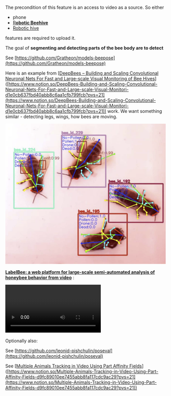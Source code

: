 The precondition of this feature is an access to video as a source. So either

- phone
- [R**obotic Beehive**](https://www.notion.so/Robotic-Beehive-fd9559a2950b44bc8291972299ced18e?pvs=21)
- [Robotic hive](https://www.notion.so/Robotic-hive-b013573cc23940fca32748dfe6b0210a?pvs=21)

features are required to upload it.

The goal of **segmenting and detecting parts of the bee body are to detect**

See [https://github.com/Gratheon/models-beepose](https://github.com/Gratheon/models-beepose)

Here is an example from [[DeepBees – Building and Scaling Convolutional Neuronal Nets For Fast and Large-scale Visual Monitoring of Bee Hives](https://openaccess.thecvf.com/content_ICCVW_2019/papers/CVWC/Marstaller_DeepBees_-_Building_and_Scaling_Convolutional_Neuronal_Nets_For_Fast_ICCVW_2019_paper.pdf)]([https://www.notion.so/DeepBees-Building-and-Scaling-Convolutional-Neuronal-Nets-For-Fast-and-Large-scale-Visual-Monitori-d1e0cb637fbd40abb8c6aa1cfb799fcb?pvs=21](https://www.notion.so/DeepBees-Building-and-Scaling-Convolutional-Neuronal-Nets-For-Fast-and-Large-scale-Visual-Monitori-d1e0cb637fbd40abb8c6aa1cfb799fcb?pvs=21)) work. We want something similar - detecting legs, wings, how bees are moving.

![](../img/Screenshot%202023-10-25%20at%2001.07.06.png)


[**LabelBee: a web platform for large-scale semi-automated analysis of honeybee behavior from video**](https://www.notion.so/LabelBee-a-web-platform-for-large-scale-semi-automated-analysis-of-honeybee-behavior-from-video-d4e940ed7aee48a6821507ceaa43e603?pvs=21) :

![](../img/Screen%20Recording%202023-10-25%20at%2002.39.02.mov)

Optionally also:

See [https://github.com/leonid-pishchulin/poseval](https://github.com/leonid-pishchulin/poseval)

See [[Multiple Animals Tracking in Video Using Part Affinity Fields](https://homepages.inf.ed.ac.uk/rbf/VAIB18PAPERS/vaib18rodriguez.pdf)]([https://www.notion.so/Multiple-Animals-Tracking-in-Video-Using-Part-Affinity-Fields-d9fc89010ee7455abb8fa117cdc9ac29?pvs=21](https://www.notion.so/Multiple-Animals-Tracking-in-Video-Using-Part-Affinity-Fields-d9fc89010ee7455abb8fa117cdc9ac29?pvs=21))
